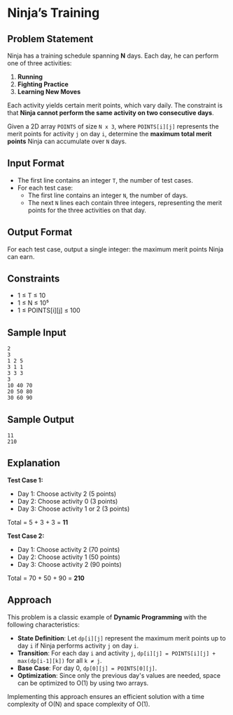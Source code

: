
# Ninja’s Training

## Problem Statement

Ninja has a training schedule spanning **N** days. Each day, he can perform one of three activities:

1. **Running**
2. **Fighting Practice**
3. **Learning New Moves**

Each activity yields certain merit points, which vary daily. The constraint is that **Ninja cannot perform the same activity on two consecutive days**.

Given a 2D array `POINTS` of size `N x 3`, where `POINTS[i][j]` represents the merit points for activity `j` on day `i`, determine the **maximum total merit points** Ninja can accumulate over `N` days.

## Input Format

- The first line contains an integer `T`, the number of test cases.
- For each test case:
  - The first line contains an integer `N`, the number of days.
  - The next `N` lines each contain three integers, representing the merit points for the three activities on that day.

## Output Format

For each test case, output a single integer: the maximum merit points Ninja can earn.

## Constraints

- 1 ≤ T ≤ 10
- 1 ≤ N ≤ 10⁵
- 1 ≤ POINTS[i][j] ≤ 100

## Sample Input

```
2
3
1 2 5
3 1 1
3 3 3
3
10 40 70
20 50 80
30 60 90
```

## Sample Output

```
11
210
```

## Explanation

**Test Case 1:**

- Day 1: Choose activity 2 (5 points)
- Day 2: Choose activity 0 (3 points)
- Day 3: Choose activity 1 or 2 (3 points)

Total = 5 + 3 + 3 = **11**

**Test Case 2:**

- Day 1: Choose activity 2 (70 points)
- Day 2: Choose activity 1 (50 points)
- Day 3: Choose activity 2 (90 points)

Total = 70 + 50 + 90 = **210**

## Approach

This problem is a classic example of **Dynamic Programming** with the following characteristics:

- **State Definition**: Let `dp[i][j]` represent the maximum merit points up to day `i` if Ninja performs activity `j` on day `i`.
- **Transition**: For each day `i` and activity `j`, `dp[i][j] = POINTS[i][j] + max(dp[i-1][k])` for all `k ≠ j`.
- **Base Case**: For day 0, `dp[0][j] = POINTS[0][j]`.
- **Optimization**: Since only the previous day's values are needed, space can be optimized to O(1) by using two arrays.

Implementing this approach ensures an efficient solution with a time complexity of O(N) and space complexity of O(1).

